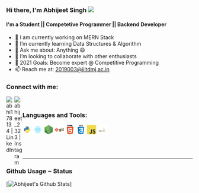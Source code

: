 ### Hi there, I'm Abhijeet Singh <img src="https://raw.githubusercontent.com/MartinHeinz/MartinHeinz/master/wave.gif" width="30px">

#### I'm a Student || Competetive Programmer || Backend Developer 

- 🔭 I am currently working on MERN Stack
- 🌱 I’m currently learning Data Structures & Algorithm
- 💬 Ask me about: Anything 😄
- 👯 I’m looking to collaborate with other enthusiasts
- 🥅 2021 Goals: Become expert @ Competitive Programming
- 📫 Reach me at: 2019003@iiitdmj.ac.in


### Connect with me:

[<img align="left" alt="abhi178134 | LinkedIn" width="22px" src="https://cdn.jsdelivr.net/npm/simple-icons@v3/icons/linkedin.svg" />][linkedin]
[<img align="left" alt="abhijeet_2323 | Instagram" width="22px" src="https://cdn.jsdelivr.net/npm/simple-icons@v3/icons/instagram.svg" />][instagram]

<br />


### Languages and Tools:

<code><img height="25" src="https://raw.githubusercontent.com/github/explore/80688e429a7d4ef2fca1e82350fe8e3517d3494d/topics/python/python.png"></code>
<code><img height="25" src="https://raw.githubusercontent.com/github/explore/80688e429a7d4ef2fca1e82350fe8e3517d3494d/topics/react/react.png"></code>
<code><img height="25" src="https://raw.githubusercontent.com/github/explore/80688e429a7d4ef2fca1e82350fe8e3517d3494d/topics/nodejs/nodejs.png"></code>
<code><img height="25" src="https://raw.githubusercontent.com/github/explore/80688e429a7d4ef2fca1e82350fe8e3517d3494d/topics/git/git.png"></code>
<code><img height="25" src="https://raw.githubusercontent.com/github/explore/80688e429a7d4ef2fca1e82350fe8e3517d3494d/topics/html/html.png"></code>
<code><img height="25" src="https://raw.githubusercontent.com/github/explore/80688e429a7d4ef2fca1e82350fe8e3517d3494d/topics/css/css.png"></code>
<code><img height="25" src="https://raw.githubusercontent.com/github/explore/80688e429a7d4ef2fca1e82350fe8e3517d3494d/topics/javascript/javascript.png"></code>
<code><img height="25" src="https://raw.githubusercontent.com/github/explore/80688e429a7d4ef2fca1e82350fe8e3517d3494d/topics/mysql/mysql.png"></code>



<br />
<br />

---

### Github Usage ~ Status

[![Abhijeet's Github Stats](https://github-readme-stats.vercel.app/api?username=abhi178134&theme=vision-friendly-dark&show_icons=true&count_private=true)]

[website]: https://github.com/abhi178134
[twitter]: https://twitter.com/abhi178134
[instagram]: https://www.instagram.com/abhijeet_2323/
[linkedin]: https://www.linkedin.com/in/abhi178134/
